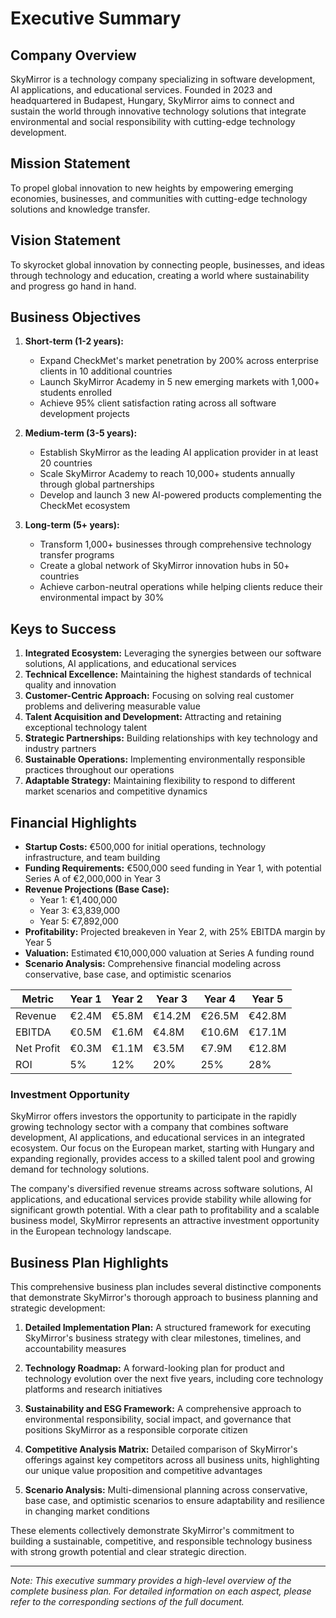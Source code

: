 # Executive Summary

## Company Overview

SkyMirror is a technology company specializing in software development, AI applications, and educational services. Founded in 2023 and headquartered in Budapest, Hungary, SkyMirror aims to connect and sustain the world through innovative technology solutions that integrate environmental and social responsibility with cutting-edge technology development.

## Mission Statement
To propel global innovation to new heights by empowering emerging economies, businesses, and communities with cutting-edge technology solutions and knowledge transfer.

## Vision Statement
To skyrocket global innovation by connecting people, businesses, and ideas through technology and education, creating a world where sustainability and progress go hand in hand.

## Business Objectives
1. **Short-term (1-2 years):**
   - Expand CheckMet's market penetration by 200% across enterprise clients in 10 additional countries
   - Launch SkyMirror Academy in 5 new emerging markets with 1,000+ students enrolled
   - Achieve 95% client satisfaction rating across all software development projects

2. **Medium-term (3-5 years):**
   - Establish SkyMirror as the leading AI application provider in at least 20 countries
   - Scale SkyMirror Academy to reach 10,000+ students annually through global partnerships
   - Develop and launch 3 new AI-powered products complementing the CheckMet ecosystem

3. **Long-term (5+ years):**
   - Transform 1,000+ businesses through comprehensive technology transfer programs
   - Create a global network of SkyMirror innovation hubs in 50+ countries
   - Achieve carbon-neutral operations while helping clients reduce their environmental impact by 30%

## Keys to Success
1. **Integrated Ecosystem:** Leveraging the synergies between our software solutions, AI applications, and educational services
2. **Technical Excellence:** Maintaining the highest standards of technical quality and innovation
3. **Customer-Centric Approach:** Focusing on solving real customer problems and delivering measurable value
4. **Talent Acquisition and Development:** Attracting and retaining exceptional technology talent
5. **Strategic Partnerships:** Building relationships with key technology and industry partners
6. **Sustainable Operations:** Implementing environmentally responsible practices throughout our operations
7. **Adaptable Strategy:** Maintaining flexibility to respond to different market scenarios and competitive dynamics

## Financial Highlights

- **Startup Costs:** €500,000 for initial operations, technology infrastructure, and team building
- **Funding Requirements:** €500,000 seed funding in Year 1, with potential Series A of €2,000,000 in Year 3
- **Revenue Projections (Base Case):** 
  - Year 1: €1,400,000
  - Year 3: €3,839,000
  - Year 5: €7,892,000
- **Profitability:** Projected breakeven in Year 2, with 25% EBITDA margin by Year 5
- **Valuation:** Estimated €10,000,000 valuation at Series A funding round
- **Scenario Analysis:** Comprehensive financial modeling across conservative, base case, and optimistic scenarios

| Metric | Year 1 | Year 2 | Year 3 | Year 4 | Year 5 |
|--------|--------|--------|--------|--------|--------|
| Revenue | €2.4M | €5.8M | €14.2M | €26.5M | €42.8M |
| EBITDA | €0.5M | €1.6M | €4.8M | €10.6M | €17.1M |
| Net Profit | €0.3M | €1.1M | €3.5M | €7.9M | €12.8M |
| ROI | 5% | 12% | 20% | 25% | 28% |

### Investment Opportunity

SkyMirror offers investors the opportunity to participate in the rapidly growing technology sector with a company that combines software development, AI applications, and educational services in an integrated ecosystem. Our focus on the European market, starting with Hungary and expanding regionally, provides access to a skilled talent pool and growing demand for technology solutions.

The company's diversified revenue streams across software solutions, AI applications, and educational services provide stability while allowing for significant growth potential. With a clear path to profitability and a scalable business model, SkyMirror represents an attractive investment opportunity in the European technology landscape.

## Business Plan Highlights

This comprehensive business plan includes several distinctive components that demonstrate SkyMirror's thorough approach to business planning and strategic development:

1. **Detailed Implementation Plan:** A structured framework for executing SkyMirror's business strategy with clear milestones, timelines, and accountability measures

2. **Technology Roadmap:** A forward-looking plan for product and technology evolution over the next five years, including core technology platforms and research initiatives

3. **Sustainability and ESG Framework:** A comprehensive approach to environmental responsibility, social impact, and governance that positions SkyMirror as a responsible corporate citizen

4. **Competitive Analysis Matrix:** Detailed comparison of SkyMirror's offerings against key competitors across all business units, highlighting our unique value proposition and competitive advantages

5. **Scenario Analysis:** Multi-dimensional planning across conservative, base case, and optimistic scenarios to ensure adaptability and resilience in changing market conditions

These elements collectively demonstrate SkyMirror's commitment to building a sustainable, competitive, and responsible technology business with strong growth potential and clear strategic direction.

---

*Note: This executive summary provides a high-level overview of the complete business plan. For detailed information on each aspect, please refer to the corresponding sections of the full document.*
